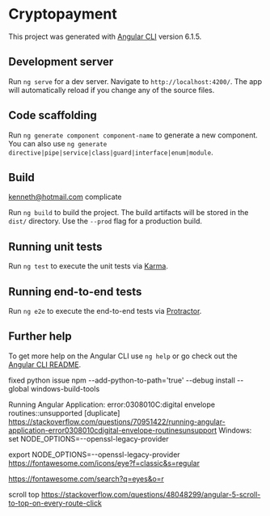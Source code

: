 # Cryptopayment

This project was generated with [Angular CLI](https://github.com/angular/angular-cli) version 6.1.5.

## Development server

Run `ng serve` for a dev server. Navigate to `http://localhost:4200/`. The app will automatically reload if you change any of the source files.

## Code scaffolding

Run `ng generate component component-name` to generate a new component. You can also use `ng generate directive|pipe|service|class|guard|interface|enum|module`.

## Build

kenneth@hotmail.com
complicate

Run `ng build` to build the project. The build artifacts will be stored in the `dist/` directory. Use the `--prod` flag for a production build.

## Running unit tests

Run `ng test` to execute the unit tests via [Karma](https://karma-runner.github.io).

## Running end-to-end tests

Run `ng e2e` to execute the end-to-end tests via [Protractor](http://www.protractortest.org/).

## Further help

To get more help on the Angular CLI use `ng help` or go check out the [Angular CLI README](https://github.com/angular/angular-cli/blob/master/README.md).


fixed python issue
npm --add-python-to-path='true' --debug install --global windows-build-tools

Running Angular Application: error:0308010C:digital envelope routines::unsupported [duplicate]
https://stackoverflow.com/questions/70951422/running-angular-application-error0308010cdigital-envelope-routinesunsupport
Windows: set NODE_OPTIONS=--openssl-legacy-provider

export NODE_OPTIONS=--openssl-legacy-provider
https://fontawesome.com/icons/eye?f=classic&s=regular

https://fontawesome.com/search?q=eyes&o=r


scroll top
https://stackoverflow.com/questions/48048299/angular-5-scroll-to-top-on-every-route-click
